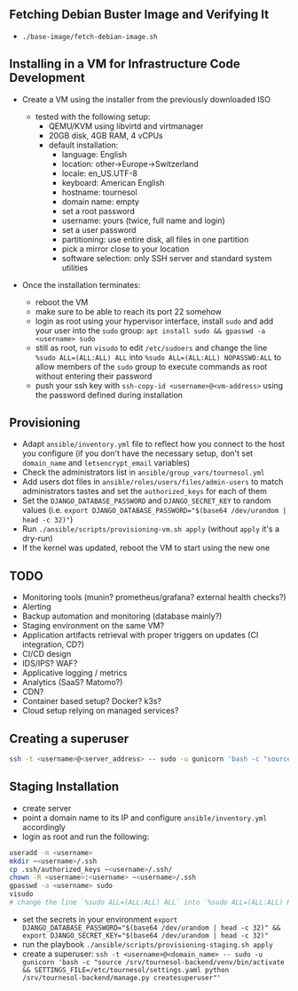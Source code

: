 ## Fetching Debian Buster Image and Verifying It

- `./base-image/fetch-debian-image.sh`

## Installing in a VM for Infrastructure Code Development

- Create a VM using the installer from the previously downloaded ISO

  - tested with the following setup:
    - QEMU/KVM using libvirtd and virtmanager
    - 20GB disk, 4GB RAM, 4 vCPUs
    - default installation:
      - language: English
      - location: other->Europe->Switzerland
      - locale: en_US.UTF-8
      - keyboard: American English
      - hostname: tournesol
      - domain name: empty
      - set a root password
      - username: yours (twice, full name and login)
      - set a user password
      - partitioning: use entire disk, all files in one partition
      - pick a mirror close to your location
      - software selection: only SSH server and standard system utilities

- Once the installation terminates:
  - reboot the VM
  - make sure to be able to reach its port 22 somehow
  - login as root using your hypervisor interface, install `sudo` and add your user into the `sudo` group: `apt install sudo && gpasswd -a <username> sudo`
  - still as root, run `visudo` to edit `/etc/sudoers` and change the line `%sudo ALL=(ALL:ALL) ALL` into `%sudo ALL=(ALL:ALL) NOPASSWD:ALL` to allow members of the `sudo` group to execute commands as root without entering their password
  - push your ssh key with `ssh-copy-id <username>@<vm-address>` using the password defined during installation

## Provisioning

- Adapt `ansible/inventory.yml` file to reflect how you connect to the host you configure (if you don't have the necessary setup, don't set `domain_name` and `letsencrypt_email` variables)
- Check the administrators list in `ansible/group_vars/tournesol.yml`
- Add users dot files in `ansible/roles/users/files/admin-users` to match administrators tastes and set the `authorized_keys` for each of them
- Set the `DJANGO_DATABASE_PASSWORD` and `DJANGO_SECRET_KEY` to random values (i.e. `export DJANGO_DATABASE_PASSWORD="$(base64 /dev/urandom | head -c 32)"`)
- Run `./ansible/scripts/provisioning-vm.sh apply` (without `apply` it's a dry-run)
- If the kernel was updated, reboot the VM to start using the new one

## TODO

- Monitoring tools (munin? prometheus/grafana? external health checks?)
- Alerting
- Backup automation and monitoring (database mainly?)
- Staging environment on the same VM?
- Application artifacts retrieval with proper triggers on updates (CI integration, CD?)
- CI/CD design
- IDS/IPS? WAF?
- Applicative logging / metrics
- Analytics (SaaS? Matomo?)
- CDN?
- Container based setup? Docker? k3s?
- Cloud setup relying on managed services?

## Creating a superuser

```bash
ssh -t <username>@<server_address> -- sudo -u gunicorn 'bash -c "source /srv/tournesol-backend/venv/bin/activate && SETTINGS_FILE=/etc/tournesol/settings.yaml python /srv/tournesol-backend/manage.py createsuperuser"'
```

## Staging Installation

- create server
- point a domain name to its IP and configure `ansible/inventory.yml` accordingly
- login as root and run the following:

```bash
useradd -m <username>
mkdir ~<username>/.ssh
cp .ssh/authorized_keys ~<username>/.ssh/
chown -R <username>:<username> ~<username>/.ssh
gpasswd -a <username> sudo
visudo
# change the line `%sudo ALL=(ALL:ALL) ALL` into `%sudo ALL=(ALL:ALL) NOPASSWD:ALL`
```

- set the secrets in your environment `export DJANGO_DATABASE_PASSWORD="$(base64 /dev/urandom | head -c 32)" && export DJANGO_SECRET_KEY="$(base64 /dev/urandom | head -c 32)"`
- run the playbook `./ansible/scripts/provisioning-staging.sh apply`
- create a superuser: `ssh -t <username>@<domain_name> -- sudo -u gunicorn 'bash -c "source /srv/tournesol-backend/venv/bin/activate && SETTINGS_FILE=/etc/tournesol/settings.yaml python /srv/tournesol-backend/manage.py createsuperuser"'`
